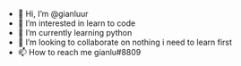 - 👋 Hi, I’m @gianluur
- 👀 I’m interested in learn to code
- 🌱 I’m currently learning python
- 💞️ I’m looking to collaborate on nothing i need to learn first
- 📫 How to reach me gianlu#8809

<!---
gianluur/gianluur is a ✨ special ✨ repository because its `README.md` (this file) appears on your GitHub profile.
You can click the Preview link to take a look at your changes.
--->
